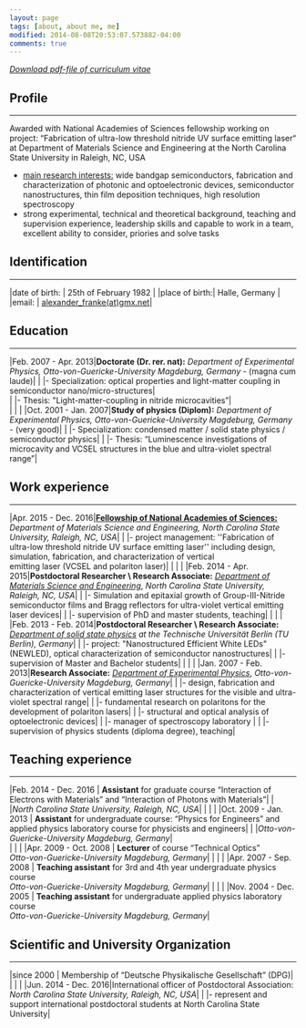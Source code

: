 ```yaml
---
layout: page
tags: [about, about me, me]
modified: 2014-08-08T20:53:07.573882-04:00
comments: true
---
```

[*Download pdf-file of curriculum vitae*](../pdf/AA_Franke_CV_upload_Jan2016.pdf)

## Profile
***

Awarded with National Academies of Sciences fellowship working on project: “Fabrication of ultra-low threshold nitride UV surface emitting laser“ at Department of Materials Science and Engineering at the North Carolina State University in Raleigh, NC, USA

* <u>main research interests:</u> wide bandgap semiconductors, fabrication and characterization of photonic and optoelectronic devices, semiconductor nanostructures, thin film deposition techniques, high resolution spectroscopy 
* strong experimental, technical and theoretical background, teaching and supervision experience, leadership skills and capable to work in a team, excellent ability to consider, priories and solve tasks 

## Identification
***

|date of birth: | 25th of February 1982                                      |
|place of birth:| Halle, Germany                                         |
|email:         | [<u>alexander_franke(at)gmx.net</u>](mailto:alexander_franke@gmx.net)|

## Education
***

|Feb. 2007 - Apr. 2013|**Doctorate (Dr. rer. nat):** *Department of Experimental Physics, Otto-von-Guericke-University Magdeburg, Germany* - (magna cum laude)|
|                     |- Specialization: optical properties and light-matter coupling in semiconductor nano/micro-structures|  
|                     |- Thesis: "Light-matter-coupling in nitride microcavities”|  
|                     |    |
|Oct. 2001 - Jan. 2007|**Study of physics (Diplom):** *Department of Experimental Physics, Otto-von-Guericke-University Magdeburg, Germany* - (very good)|
|                     |- Specialization: condensed matter / solid state physics / semiconductor physics|
|                     |- Thesis: “Luminescence investigations of microcavity and VCSEL structures in the blue and ultra-violet spectral range”| 

## Work experience
***

|Apr. 2015 - Dec. 2016|[**<u>Fellowship of National Academies of Sciences:</u>**](http://sites.nationalacademies.org/PGA/RAP/index.htm) *Department of Materials Science and Engineering, North Carolina State University, Raleigh, NC, USA*|
|                     |- project management: ''Fabrication of ultra-low threshold nitride UV surface emitting laser'' including design, simulation, fabrication, and characterization of vertical <br> emitting laser (VCSEL and polariton laser)|
|                     | |
|Feb. 2014 - Apr. 2015|**Postdoctoral Researcher \ Research Associate:** [*<u>Department of Materials Science and Engineering</u>*](http://www.mse.ncsu.edu/), *North Carolina State University, Raleigh, NC, USA*|
|                     |- Simulation and epitaxial growth of Group-III-Nitride semiconductor films and Bragg reflectors for ultra-violet vertical emitting laser devices|
|                     |- supervision of PhD and master students, teaching|
|                     | |
|Feb. 2013 - Feb. 2014|**Postdoctoral Researcher \ Research Associate:** [*<u>Department of solid state physics</u>*](http://www.ifkp.tu-berlin.de/menue/arbeitsgruppen/ag_hoffmann/mitarbeiter/parameter/en/) *at the Technische Universität Berlin (TU Berlin), Germany*|
|                     |- project: "Nanostructured Efficient White LEDs" (NEWLED), optical characterization of semiconductor nanostructures|
|                     |- supervision of Master and Bachelor students|
|                     | |
|Jan. 2007 - Feb. 2013|**Research Associate:** [*<u>Department of Experimental Physics</u>*](http://www.iep.ovgu.de/home/Festk%C3%B6rperphysik.html), *Otto-von-Guericke-University Magdeburg, Germany*|
|                     |- design, fabrication and characterization of vertical emitting laser structures for the visible and ultra-violet spectral range|
|                     |- fundamental research on polaritons for the development of polariton lasers|
|                     |- structural and optical analysis of optoelectronic devices|
|                     |- manager of spectroscopy laboratory |
|                     |- supervision of physics students (diploma degree), teaching|

## Teaching experience
***

|Feb. 2014 - Dec. 2016 | **Assistant** for graduate course “Interaction of Electrons with Materials” and “Interaction of Photons with Materials”|
|                     |*North Carolina State University, Raleigh, NC, USA*|
|                     | |
|Oct. 2009 - Jan. 2013 | **Assistant** for undergraduate course: “Physics for Engineers” and applied physics laboratory course for physicists and engineers|
|                     |*Otto-von-Guericke-University Magdeburg, Germany*|  
|                     | |
|Apr. 2009 - Oct. 2008 | **Lecturer** of course “Technical Optics” <br> *Otto-von-Guericke-University Magdeburg, Germany*|
|                     | |
|Apr. 2007 - Sep. 2008 | **Teaching assistant** for 3rd and 4th year undergraduate physics course <br> *Otto-von-Guericke-University Magdeburg, Germany*|
|                     | |
|Nov. 2004 - Dec. 2005 | **Teaching assistant** for undergraduate applied physics laboratory course <br> *Otto-von-Guericke-University Magdeburg, Germany*|

## Scientific and University Organization
***

|since 2000           | Membership of “Deutsche Physikalische Gesellschaft” (DPG)|
|                     | |
|Jun. 2014 - Dec. 2016|International officer of Postdoctoral Association: *North Carolina State University, Raleigh, NC, USA*|
|                   |- represent and support international postdoctoral students at North Carolina State University| 




<!-- ### Footer

Last updated: May 2013 -->

 
